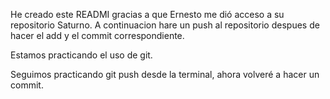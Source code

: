 He creado este READMI gracias a que Ernesto me dió acceso a su repositorio Saturno.
A continuacion hare un push al repositorio despues de hacer el add y el commit correspondiente.

Estamos practicando el uso de git.

Seguimos practicando git push desde la terminal,
ahora volveré a hacer un commit.
